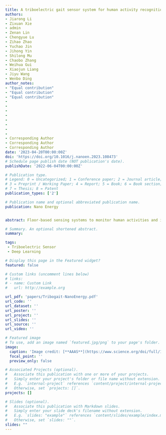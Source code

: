 ```yaml
---
title: A triboelectric gait sensor system for human activity recognition and user identification
authors: 
- Jiarong Li
- Zixuan Xie
- admin
- Zenan Lin
- Chengyue Lu
- Zihao Zhao
- Yuchao Jin
- Jihong Yin
- Shilong Mu
- Chaobo Zhang
- Weihua Gui
- Xiaojun Liang
- Jiyu Wang
- Wenbo Ding
author_notes:
- "Equal contribution"
- "Equal contribution"
- "Equal contribution"
-
-
-
-
-
-
-
-
- Corresponding Author
- Corresponding Author
- Corresponding Author
date: '2023-04-20T00:00:00Z'
doi: 'https://doi.org/10.1016/j.nanoen.2023.108473'
# Schedule page publish date (NOT publication's date).
publishDate: '2022-06-04T00:00:00Z'

# Publication type.
# Legend: 0 = Uncategorized; 1 = Conference paper; 2 = Journal article;
# 3 = Preprint / Working Paper; 4 = Report; 5 = Book; 6 = Book section;
# 7 = Thesis; 8 = Patent
publication_types: ['2']

# Publication name and optional abbreviated publication name.
publication: Nano Energy


abstract: Floor-based sensing systems to monitor human activities and identify users are essential for smart homes and intelligent buildings. A low-cost, easy-to-fabricate, and flexible gait sensor system based on triboelectric nano- generator (TENG) is presented in this paper, which can transform gait movements, even in the low-frequency form, into electrical impulses without an external power source. To realize this, a TENG-based gait sensor unit with an optimized structure design is proposed to enhance the sensing sensitivity. A sensing insole module is formed by arranging the sensor units according to the foot pressure distribution. The sensor distribution is then explored and improved by comparative studies of gait recognition performance, which increases the recognition efficiency and the possible application in edge computing scenarios. Furthermore, a deep learning network is developed based on long short-term memory (LSTM) and residual units to extract deep features from multi- channel time-series gait data to boost recognition performance. Experimental results demonstrate that the pro- posed gait sensor system can be utilized for human activity recognition and user identification with accuracies of 97.9 % and 99.4 %, respectively. Finally, a gait-sensing-based fitness exercise monitoring system is constructed that can estimate calorie expenditure and distinguish between standard and non-standard fitness activities with an accuracy of 97.2 %. This work can be extended to various application scenarios such as security surveillance, health monitoring, and intelligent control, which provides a new ubiquitous self-powered sensing solution for the Internet of Things (IoT).

# Summary. An optional shortened abstract.
summary: 

tags:
 - Triboelectric Sensor
 - Deep Learning

# Display this page in the Featured widget?
featured: false

# Custom links (uncomment lines below)
# links:
# - name: Custom Link
#   url: http://example.org

url_pdf: 'papers/Tribogait-NanoEnergy.pdf'
url_code: ''
url_dataset: ''
url_poster: ''
url_project: ''
url_slides: ''
url_source: ''
url_video: ''

# Featured image
# To use, add an image named `featured.jpg/png` to your page's folder.
image:
  caption: 'Image credit: [**AAAS**](https://www.science.org/doi/full/10.1126/sciadv.abl3742)'
  focal_point: ''
  preview_only: false

# Associated Projects (optional).
#   Associate this publication with one or more of your projects.
#   Simply enter your project's folder or file name without extension.
#   E.g. `internal-project` references `content/project/internal-project/index.md`.
#   Otherwise, set `projects: []`.
projects: []

# Slides (optional).
#   Associate this publication with Markdown slides.
#   Simply enter your slide deck's filename without extension.
#   E.g. `slides: "example"` references `content/slides/example/index.md`.
#   Otherwise, set `slides: ""`.
slides: ""
---
```

